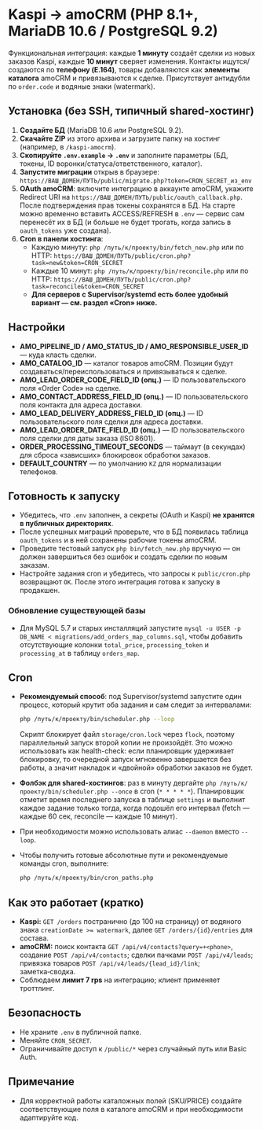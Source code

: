 # Kaspi → amoCRM (PHP 8.1+, MariaDB 10.6 / PostgreSQL 9.2)

Функциональная интеграция: каждые **1 минуту** создаёт сделки из новых заказов Kaspi, каждые **10 минут** сверяет изменения. Контакты ищутся/создаются по **телефону (E.164)**, товары добавляются как **элементы каталога** amoCRM и привязываются к сделке. Присутствует антидубли по `order.code` и водяные знаки (watermark).

## Установка (без SSH, типичный shared-хостинг)

1. **Создайте БД** (MariaDB 10.6 *или* PostgreSQL 9.2).  
2. **Скачайте ZIP** из этого архива и загрузите папку на хостинг (например, в `/kaspi-amocrm`).  
3. **Скопируйте `.env.example` → `.env`** и заполните параметры (БД, токены, ID воронки/статуса/ответственного, каталог).  
4. **Запустите миграции** открыв в браузере:  
   `https://ВАШ_ДОМЕН/ПУТЬ/public/migrate.php?token=CRON_SECRET_из_env`  
5. **OAuth amoCRM**: включите интеграцию в аккаунте amoCRM, укажите Redirect URI на
   `https://ВАШ_ДОМЕН/ПУТЬ/public/oauth_callback.php`. После подтверждения прав токены сохранятся в БД.
   На старте можно временно вставить ACCESS/REFRESH в `.env` — сервис сам перенесёт их в БД
   (и больше не будет трогать, когда запись в `oauth_tokens` уже создана).
6. **Cron в панели хостинга**:
   - Каждую минуту: `php /путь/к/проекту/bin/fetch_new.php`
     или по HTTP: `https://ВАШ_ДОМЕН/ПУТЬ/public/cron.php?task=new&token=CRON_SECRET`
   - Каждые 10 минут: `php /путь/к/проекту/bin/reconcile.php`
     или по HTTP: `https://ВАШ_ДОМЕН/ПУТЬ/public/cron.php?task=reconcile&token=CRON_SECRET`
   - **Для серверов с Supervisor/systemd есть более удобный вариант — см. раздел «Cron» ниже.**

## Настройки

- **AMO_PIPELINE_ID / AMO_STATUS_ID / AMO_RESPONSIBLE_USER_ID** — куда класть сделки.
- **AMO_CATALOG_ID** — каталог товаров amoCRM. Позиции будут создаваться/переиспользоваться и привязываться к сделке.
- **AMO_LEAD_ORDER_CODE_FIELD_ID (опц.)** — ID пользовательского поля «Order Code» на сделке.
- **AMO_CONTACT_ADDRESS_FIELD_ID (опц.)** — ID пользовательского поля контакта для адреса доставки.
- **AMO_LEAD_DELIVERY_ADDRESS_FIELD_ID (опц.)** — ID пользовательского поля сделки для адреса доставки.
- **AMO_LEAD_ORDER_DATE_FIELD_ID (опц.)** — ID пользовательского поля сделки для даты заказа (ISO 8601).
- **ORDER_PROCESSING_TIMEOUT_SECONDS** — таймаут (в секундах) для сброса «зависших» блокировок обработки заказов.
- **DEFAULT_COUNTRY** — по умолчанию `KZ` для нормализации телефонов.

## Готовность к запуску

- Убедитесь, что `.env` заполнен, а секреты (OAuth и Kaspi) **не хранятся в публичных директориях**.
- После успешных миграций проверьте, что в БД появилась таблица `oauth_tokens` и в ней сохранены рабочие токены amoCRM.
- Проведите тестовый запуск `php bin/fetch_new.php` вручную — он должен завершиться без ошибок и создать сделки по новым заказам.
- Настройте задания cron и убедитесь, что запросы к `public/cron.php` возвращают `OK`. После этого интеграция готова к запуску в продакшен.

### Обновление существующей базы

- Для MySQL 5.7 и старых инсталляций запустите `mysql -u USER -p DB_NAME < migrations/add_orders_map_columns.sql`, чтобы добавить отсутствующие колонки `total_price`, `processing_token` и `processing_at` в таблицу `orders_map`.

## Cron

- **Рекомендуемый способ**: под Supervisor/systemd запустите один процесс, который крутит оба задания и сам следит за интервалами:

  ```bash
  php /путь/к/проекту/bin/scheduler.php --loop
  ```

  Скрипт блокирует файл `storage/cron.lock` через `flock`, поэтому параллельный запуск второй копии не произойдёт. Это можно использовать как health-check: если планировщик удерживает блокировку, то очередной запуск мгновенно завершается без работы, а значит накладок и «двойной» обработки заказов не будет.

- **Фолбэк для shared-хостингов**: раз в минуту дергайте `php /путь/к/проекту/bin/scheduler.php --once` в cron (`* * * * *`). Планировщик отметит время последнего запуска в таблице `settings` и выполнит каждое задание только тогда, когда подошёл его интервал (fetch — каждые 60 сек, reconcile — каждые 10 минут).

- При необходимости можно использовать алиас `--daemon` вместо `--loop`.

- Чтобы получить готовые абсолютные пути и рекомендуемые команды cron, выполните:

  ```bash
  php /путь/к/проекту/bin/cron_paths.php
  ```

## Как это работает (кратко)

- **Kaspi:** `GET /orders` постранично (до 100 на страницу) от водяного знака `creationDate >= watermark`, далее `GET /orders/{id}/entries` для состава.  
- **amoCRM:** поиск контакта `GET /api/v4/contacts?query=+<phone>`, создание `POST /api/v4/contacts`; сделки пачками `POST /api/v4/leads`; привязка товаров `POST /api/v4/leads/{lead_id}/link`; заметка‑сводка.  
- Соблюдаем **лимит 7 rps** на интеграцию; клиент применяет троттлинг.

## Безопасность

- Не храните `.env` в публичной папке.  
- Меняйте `CRON_SECRET`.  
- Ограничивайте доступ к `/public/*` через случайный путь или Basic Auth.

## Примечание

- Для корректной работы каталожных полей (SKU/PRICE) создайте соответствующие поля в каталоге amoCRM и при необходимости адаптируйте код.
